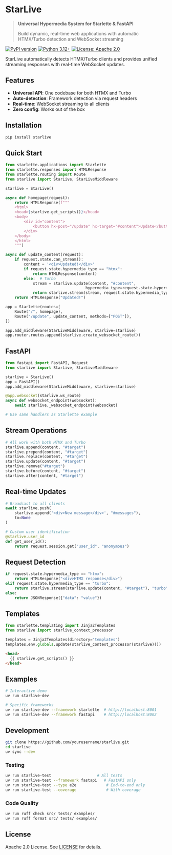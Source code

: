# StarLive

> **Universal Hypermedia System for Starlette & FastAPI**
>
> Build dynamic, real-time web applications with automatic HTMX/Turbo detection and WebSocket streaming

[![PyPI version](https://badge.fury.io/py/starlive.svg)](https://pypi.org/project/starlive/)
[![Python 3.12+](https://img.shields.io/badge/python-3.12+-blue.svg)](https://www.python.org/downloads/)
[![License: Apache 2.0](https://img.shields.io/badge/License-Apache%202.0-blue.svg)](https://opensource.org/licenses/Apache-2.0)

StarLive automatically detects HTMX/Turbo clients and provides unified streaming responses with real-time WebSocket updates.

## Features

- **Universal API**: One codebase for both HTMX and Turbo
- **Auto-detection**: Framework detection via request headers
- **Real-time**: WebSocket streaming to all clients
- **Zero config**: Works out of the box

## Installation

```bash
pip install starlive
```

## Quick Start

```python
from starlette.applications import Starlette
from starlette.responses import HTMLResponse
from starlette.routing import Route
from starlive import StarLive, StarLiveMiddleware

starlive = StarLive()

async def homepage(request):
    return HTMLResponse(f"""
    <html>
    <head>{starlive.get_scripts()}</head>
    <body>
        <div id="content">
            <button hx-post="/update" hx-target="#content">Update</button>
        </div>
    </body>
    </html>
    """)

async def update_content(request):
    if request.state.can_stream():
        content = '<div>Updated!</div>'
        if request.state.hypermedia_type == "htmx":
            return HTMLResponse(content)
        else:  # Turbo
            stream = starlive.update(content, "#content",
                                   hypermedia_type=request.state.hypermedia_type)
            return starlive.stream(stream, request.state.hypermedia_type)
    return HTMLResponse("Updated!")

app = Starlette(routes=[
    Route("/", homepage),
    Route("/update", update_content, methods=["POST"]),
])

app.add_middleware(StarLiveMiddleware, starlive=starlive)
app.router.routes.append(starlive.create_websocket_route())
```

## FastAPI

```python
from fastapi import FastAPI, Request
from starlive import StarLive, StarLiveMiddleware

starlive = StarLive()
app = FastAPI()
app.add_middleware(StarLiveMiddleware, starlive=starlive)

@app.websocket(starlive.ws_route)
async def websocket_endpoint(websocket):
    await starlive._websocket_endpoint(websocket)

# Use same handlers as Starlette example
```

## Stream Operations

```python
# All work with both HTMX and Turbo
starlive.append(content, "#target")
starlive.prepend(content, "#target")
starlive.replace(content, "#target")
starlive.update(content, "#target")
starlive.remove("#target")
starlive.before(content, "#target")
starlive.after(content, "#target")
```

## Real-time Updates

```python
# Broadcast to all clients
await starlive.push(
    starlive.append('<div>New message</div>', "#messages"),
    to=None
)

# Custom user identification
@starlive.user_id
def get_user_id():
    return request.session.get("user_id", "anonymous")
```

## Request Detection

```python
if request.state.hypermedia_type == "htmx":
    return HTMLResponse("<div>HTMX response</div>")
elif request.state.hypermedia_type == "turbo":
    return starlive.stream(starlive.update(content, "#target"), "turbo")
else:
    return JSONResponse({"data": "value"})
```

## Templates

```python
from starlette.templating import Jinja2Templates
from starlive import starlive_context_processor

templates = Jinja2Templates(directory="templates")
templates.env.globals.update(starlive_context_processor(starlive)())
```

```html
<head>
  {{ starlive.get_scripts() }}
</head>
```

## Examples

```bash
# Interactive demo
uv run starlive-dev

# Specific frameworks
uv run starlive-dev --framework starlette  # http://localhost:8001
uv run starlive-dev --framework fastapi    # http://localhost:8002
```

## Development

```bash
git clone https://github.com/yourusername/starlive.git
cd starlive
uv sync --dev
```

### Testing

```bash
uv run starlive-test                    # All tests
uv run starlive-test --framework fastapi   # FastAPI only
uv run starlive-test --type e2e             # End-to-end only
uv run starlive-test --coverage             # With coverage
```

### Code Quality

```bash
uv run ruff check src/ tests/ examples/
uv run ruff format src/ tests/ examples/
```

## License

Apache 2.0 License. See [LICENSE](LICENSE) for details.

